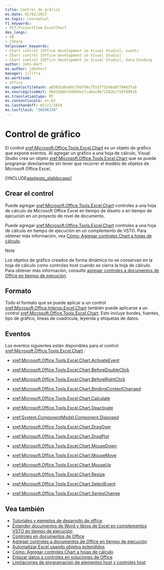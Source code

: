 ```yaml
---
title: Control de gráfico
ms.date: 02/02/2017
ms.topic: conceptual
f1_keywords:
- VST.ProjectItem.ExcelChart
dev_langs:
- VB
- CSharp
helpviewer_keywords:
- Chart control [Office development in Visual Studio], events
- Chart control [Office development in Visual Studio]
- Chart control [Office development in Visual Studio], data binding
author: John-Hart
ms.author: johnhart
manager: jillfra
ms.workload:
- office
ms.openlocfilehash: a8592bdbe08c70df96cf553ff5548a87704837a8
ms.sourcegitcommit: d0425b6b7d4b99e17ca6ac0671282bc718f80910
ms.translationtype: MT
ms.contentlocale: es-ES
ms.lasthandoff: 02/21/2019
ms.locfileid: "56596339"
---
```

# <a name="chart-control"></a>Control de gráfico
  El control <xref:Microsoft.Office.Tools.Excel.Chart> es un objeto de gráfico que expone eventos. Al agregar un gráfico a una hoja de cálculo, Visual Studio crea un objeto <xref:Microsoft.Office.Tools.Excel.Chart> que se puede programar directamente sin tener que recorrer el modelo de objetos de Microsoft Office Excel.

 [!INCLUDE[appliesto_xlalldocapp](../vsto/includes/appliesto-xlalldocapp-md.md)]

## <a name="create-the-control"></a>Crear el control
 Puede agregar <xref:Microsoft.Office.Tools.Excel.Chart> controles a una hoja de cálculo de Microsoft Office Excel en tiempo de diseño o en tiempo de ejecución en un proyecto de nivel de documento.

 Puede agregar <xref:Microsoft.Office.Tools.Excel.Chart> controles a una hoja de cálculo en tiempo de ejecución en un complemento de VSTO. Para obtener más información, vea [Cómo: Agregar controles Chart a hojas de cálculo](../vsto/how-to-add-chart-controls-to-worksheets.md).

> [!NOTE]
>  Los objetos de gráfico creados de forma dinámica no se conservan en la hoja de cálculo como controles host cuando se cierra la hoja de cálculo. Para obtener más información, consulte [agregar controles a documentos de Office en tiempo de ejecución](../vsto/adding-controls-to-office-documents-at-run-time.md).

## <a name="formatting"></a>Formato
 Todo el formato que se puede aplicar a un control <xref:Microsoft.Office.Interop.Excel.Chart> también puede aplicarse a un control <xref:Microsoft.Office.Tools.Excel.Chart>. Esto incluye bordes, fuentes, tipo de gráfico, líneas de cuadrícula, leyenda y etiquetas de datos.

## <a name="events"></a>Eventos
 Los eventos siguientes están disponibles para el control <xref:Microsoft.Office.Tools.Excel.Chart> :

-   <xref:Microsoft.Office.Tools.Excel.Chart.ActivateEvent>

-   <xref:Microsoft.Office.Tools.Excel.Chart.BeforeDoubleClick>

-   <xref:Microsoft.Office.Tools.Excel.Chart.BeforeRightClick>

-   <xref:Microsoft.Office.Tools.Excel.Chart.BindingContextChanged>

-   <xref:Microsoft.Office.Tools.Excel.Chart.Calculate>

-   <xref:Microsoft.Office.Tools.Excel.Chart.Deactivate>

-   <xref:System.ComponentModel.Component.Disposed>

-   <xref:Microsoft.Office.Tools.Excel.Chart.DragOver>

-   <xref:Microsoft.Office.Tools.Excel.Chart.DragPlot>

-   <xref:Microsoft.Office.Tools.Excel.Chart.MouseDown>

-   <xref:Microsoft.Office.Tools.Excel.Chart.MouseMove>

-   <xref:Microsoft.Office.Tools.Excel.Chart.MouseUp>

-   <xref:Microsoft.Office.Tools.Excel.Chart.Resize>

-   <xref:Microsoft.Office.Tools.Excel.Chart.SelectEvent>

-   <xref:Microsoft.Office.Tools.Excel.Chart.SeriesChange>

## <a name="see-also"></a>Vea también
- [Tutoriales y ejemplos de desarrollo de office](../vsto/office-development-samples-and-walkthroughs.md)
- [Extender documentos de Word y libros de Excel en complementos VSTO en tiempo de ejecución](../vsto/extending-word-documents-and-excel-workbooks-in-vsto-add-ins-at-run-time.md)
- [Controles en documentos de Office](../vsto/controls-on-office-documents.md)
- [Agregar controles a documentos de Office en tiempo de ejecución](../vsto/adding-controls-to-office-documents-at-run-time.md)
- [Automatizar Excel usando objetos extendidos](../vsto/automating-excel-by-using-extended-objects.md)
- [Cómo: Agregar controles Chart a hojas de cálculo](../vsto/how-to-add-chart-controls-to-worksheets.md)
- [Enlazar datos a controles en soluciones de Office](../vsto/binding-data-to-controls-in-office-solutions.md)
- [Limitaciones de programación de elementos host y controles host](../vsto/programmatic-limitations-of-host-items-and-host-controls.md)
